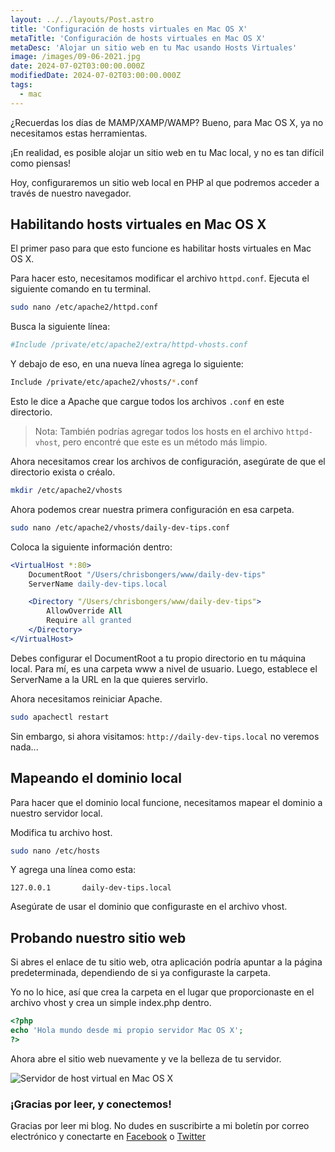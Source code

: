 ```yaml
---
layout: ../../layouts/Post.astro
title: 'Configuración de hosts virtuales en Mac OS X'
metaTitle: 'Configuración de hosts virtuales en Mac OS X'
metaDesc: 'Alojar un sitio web en tu Mac usando Hosts Virtuales'
image: /images/09-06-2021.jpg
date: 2024-07-02T03:00:00.000Z
modifiedDate: 2024-07-02T03:00:00.000Z
tags:
  - mac
---
```


¿Recuerdas los días de MAMP/XAMP/WAMP? Bueno, para Mac OS X, ya no necesitamos estas herramientas.

¡En realidad, es posible alojar un sitio web en tu Mac local, y no es tan difícil como piensas!

Hoy, configuraremos un sitio web local en PHP al que podremos acceder a través de nuestro navegador.

## Habilitando hosts virtuales en Mac OS X

El primer paso para que esto funcione es habilitar hosts virtuales en Mac OS X.

Para hacer esto, necesitamos modificar el archivo `httpd.conf`. Ejecuta el siguiente comando en tu terminal.

```bash
sudo nano /etc/apache2/httpd.conf
```

Busca la siguiente línea:

```bash
#Include /private/etc/apache2/extra/httpd-vhosts.conf
```

Y debajo de eso, en una nueva línea agrega lo siguiente:

```bash
Include /private/etc/apache2/vhosts/*.conf
```

Esto le dice a Apache que cargue todos los archivos `.conf` en este directorio.

> Nota: También podrías agregar todos los hosts en el archivo `httpd-vhost`, pero encontré que este es un método más limpio.

Ahora necesitamos crear los archivos de configuración, asegúrate de que el directorio exista o créalo.

```bash
mkdir /etc/apache2/vhosts
```

Ahora podemos crear nuestra primera configuración en esa carpeta.

```bash
sudo nano /etc/apache2/vhosts/daily-dev-tips.conf
```

Coloca la siguiente información dentro:

```apache
<VirtualHost *:80>
    DocumentRoot "/Users/chrisbongers/www/daily-dev-tips"
    ServerName daily-dev-tips.local

    <Directory "/Users/chrisbongers/www/daily-dev-tips">
        AllowOverride All
        Require all granted
    </Directory>
</VirtualHost>
```

Debes configurar el DocumentRoot a tu propio directorio en tu máquina local. Para mí, es una carpeta www a nivel de usuario.
Luego, establece el ServerName a la URL en la que quieres servirlo.

Ahora necesitamos reiniciar Apache.

```bash
sudo apachectl restart
```

Sin embargo, si ahora visitamos: `http://daily-dev-tips.local` no veremos nada...

## Mapeando el dominio local

Para hacer que el dominio local funcione, necesitamos mapear el dominio a nuestro servidor local.

Modifica tu archivo host.

```bash
sudo nano /etc/hosts
```

Y agrega una línea como esta:

```
127.0.0.1       daily-dev-tips.local
```

Asegúrate de usar el dominio que configuraste en el archivo vhost.

## Probando nuestro sitio web

Si abres el enlace de tu sitio web, otra aplicación podría apuntar a la página predeterminada, dependiendo de si ya configuraste la carpeta.

Yo no lo hice, así que crea la carpeta en el lugar que proporcionaste en el archivo vhost y crea un simple index.php dentro.

```php
<?php
echo 'Hola mundo desde mi propio servidor Mac OS X';
?>
```

Ahora abre el sitio web nuevamente y ve la belleza de tu servidor.

![Servidor de host virtual en Mac OS X](https://cdn.hashnode.com/res/hashnode/image/upload/v1622892784431/zqB_N0Csw.png)

### ¡Gracias por leer, y conectemos!

Gracias por leer mi blog. No dudes en suscribirte a mi boletín por correo electrónico y conectarte en [Facebook](https://www.facebook.com/DailyDevTipsBlog) o [Twitter](https://twitter.com/DailyDevTips1)
